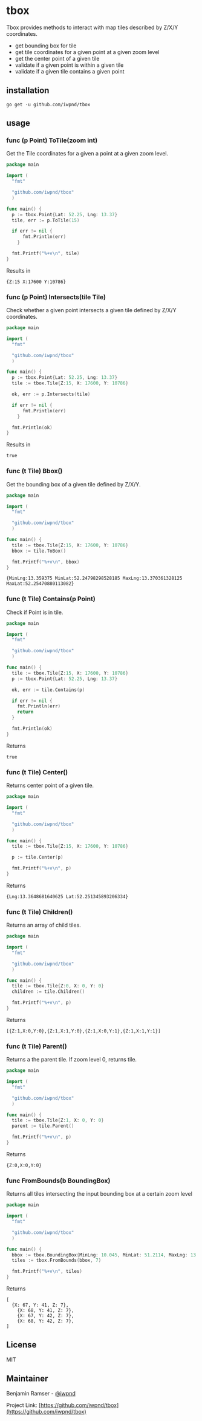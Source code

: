 # tbox

Tbox provides methods to interact with map tiles described by Z/X/Y coordinates.

- get bounding box for tile
- get tile coordinates for a given point at a given zoom level
- get the center point of a given tile
- validate if a given point is within a given tile
- validate if a given tile contains a given point

## installation

```
go get -u github.com/iwpnd/tbox
```

## usage

### func (p Point) ToTile(zoom int)

Get the Tile coordinates for a given a point at a given zoom level.

```go
package main

import (
  "fmt"

  "github.com/iwpnd/tbox"
  )

func main() {
  p := tbox.Point{Lat: 52.25, Lng: 13.37}
  tile, err := p.ToTile(15)

  if err != nil {
      fmt.Println(err)
    }

  fmt.Printf("%+v\n", tile)
}
```

Results in

```
{Z:15 X:17600 Y:10786}
```

### func (p Point) Intersects(tile Tile)

Check whether a given point intersects a given tile defined by Z/X/Y coordinates.

```go
package main

import (
  "fmt"

  "github.com/iwpnd/tbox"
  )

func main() {
  p := tbox.Point{Lat: 52.25, Lng: 13.37}
  tile := tbox.Tile{Z:15, X: 17600, Y: 10786}

  ok, err := p.Intersects(tile)

  if err != nil {
      fmt.Println(err)
    }

  fmt.Println(ok)
}
```

Results in

```
true
```

### func (t Tile) Bbox()

Get the bounding box of a given tile defined by Z/X/Y.

```go
package main

import (
  "fmt"

  "github.com/iwpnd/tbox"
  )

func main() {
  tile := tbox.Tile{Z:15, X: 17600, Y: 10786}
  bbox := tile.ToBox()

  fmt.Printf("%+v\n", bbox)
}
```

```
{MinLng:13.359375 MinLat:52.24798298528185 MaxLng:13.370361328125 MaxLat:52.25470880113082}
```

### func (t Tile) Contains(p Point)

Check if Point is in tile.

```go
package main

import (
  "fmt"

  "github.com/iwpnd/tbox"
  )

func main() {
  tile := tbox.Tile{Z:15, X: 17600, Y: 10786}
  p := tbox.Point{Lat: 52.25, Lng: 13.37}

  ok, err := tile.Contains(p)

  if err != nil {
    fmt.Println(err)
    return
  }

  fmt.Println(ok)
}
```

Returns

```
true
```

### func (t Tile) Center()

Returns center point of a given tile.

```go
package main

import (
  "fmt"

  "github.com/iwpnd/tbox"
  )

func main() {
  tile := tbox.Tile{Z:15, X: 17600, Y: 10786}

  p := tile.Center(p)

  fmt.Printf("%+v\n", p)
}
```

Returns

```
{Lng:13.3648681640625 Lat:52.251345893206334}
```

### func (t Tile) Children() 

Returns an array of child tiles.

```go
package main

import (
  "fmt"

  "github.com/iwpnd/tbox"
  )

func main() {
  tile := tbox.Tile{Z:0, X: 0, Y: 0}
  children := tile.Children()

  fmt.Printf("%+v\n", p)
}
```

Returns

```
[{Z:1,X:0,Y:0},{Z:1,X:1,Y:0},{Z:1,X:0,Y:1},{Z:1,X:1,Y:1}]
```

### func (t Tile) Parent() 

Returns a the parent tile. If zoom level 0, returns tile.

```go
package main

import (
  "fmt"

  "github.com/iwpnd/tbox"
  )

func main() {
  tile := tbox.Tile{Z:1, X: 0, Y: 0}
  parent := tile.Parent()

  fmt.Printf("%+v\n", p)
}
```

Returns

```
{Z:0,X:0,Y:0}
```

### func FromBounds(b BoundingBox)

Returns all tiles intersecting the input bounding box at a certain zoom level

```go
package main

import (
  "fmt"

  "github.com/iwpnd/tbox"
  )

func main() {
  bbox := tbox.BoundingBox{MinLng: 10.045, MinLat: 51.2114, MaxLng: 13.825, MaxLat: 53.575}
  tiles := tbox.FromBounds(bbox, 7)

  fmt.Printf("%+v\n", tiles)
}
```

Returns

```
[
  {X: 67, Y: 41, Z: 7},
	{X: 68, Y: 41, Z: 7},
	{X: 67, Y: 42, Z: 7},
	{X: 68, Y: 42, Z: 7},
]
```



## License

MIT

## Maintainer

Benjamin Ramser - [@iwpnd](https://github.com/iwpnd)

Project Link: [https://github.com/iwpnd/tbox](https://github.com/iwpnd/tbox)
